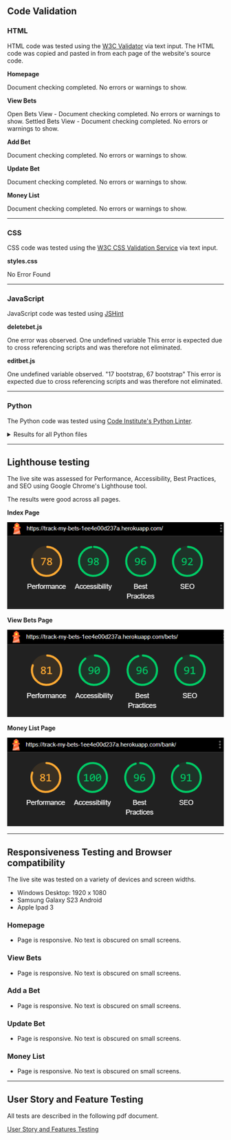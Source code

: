 ## Code Validation

### HTML
HTML code was tested using the [W3C Validator](https://validator.w3.org/) via text input.  The HTML code was copied and pasted in from each page of the website's source code.

**Homepage**

Document checking completed. No errors or warnings to show.

**View Bets**

Open Bets View - Document checking completed. No errors or warnings to show.
Settled Bets View - Document checking completed. No errors or warnings to show.

**Add Bet**

Document checking completed. No errors or warnings to show.

**Update Bet**

Document checking completed. No errors or warnings to show.

**Money List**

Document checking completed. No errors or warnings to show.

_____

### CSS

CSS code was tested using the [W3C CSS Validation Service](https://jigsaw.w3.org/css-validator/) via text input. 

**styles.css**

No Error Found
_____

### JavaScript

JavaScript code was tested using [JSHint](https://jshint.com/)

**deletebet.js**

One error was observed. One undefined variable
This error is expected due to cross referencing scripts and was therefore not eliminated.

**editbet.js**

One undefined variable observed. "17	bootstrap, 67	bootstrap"
This error is expected due to cross referencing scripts and was therefore not eliminated.

______

### Python

The Python code was tested using [Code Institute's Python Linter](https://pep8ci.herokuapp.com/).

<details>
<summary>Results for all Python files</summary>

____

**root**

* env.py

All clear, no errors found

____

**bettingtracker**

**settings.py**

Lines exceeding 79 characters were cleared using `# noqa`. 
These were values by the Django generated AUTH_PASSWORD_VALIDATORS and caused no issues being on a single line.
All clear, no errors found

**urls.py**

All clear, no errors found

____ 

**Bet App**

**admin.py**

All clear, no errors found

**apps.py**

All clear, no errors found

**forms.py**

All clear, no errors found

**models.py**

All clear, no errors found

**test_forms.py**

All clear, no errors found

**urls.py**

All clear, no errors found

**views.py**

All clear, no errors found

____

**Bank App**

**admin.py**

All clear, no errors found

**apps.py**

All clear, no errors found

**models.py**

All clear, no errors found

**views.py**

All clear, no errors found

</details>

_____

## Lighthouse testing

The live site was assessed for Performance, Accessibility, Best Practices, and SEO using Google Chrome's Lighthouse tool.

The results were good across all pages.

**Index Page**

![Index Page](documentation/lh-index.png)

**View Bets Page**

![Bets Page](documentation/lh-bets.png)

**Money List Page**

![Index Page](documentation/lh-bank.png)

______

## Responsiveness Testing and Browser compatibility

The live site was tested on a variety of devices and screen widths.
 - Windows Desktop: 1920 x 1080 
 - Samsung Galaxy S23 Android
 - Apple Ipad 3
   
### Homepage
 - Page is responsive. No text is obscured on small screens. 

### View Bets
 - Page is responsive. No text is obscured on small screens.
   
### Add a Bet
 - Page is responsive. No text is obscured on small screens.
   
### Update Bet
 - Page is responsive. No text is obscured on small screens.
  
### Money List
 - Page is responsive. No text is obscured on small screens. 

_______

## User Story and Feature Testing

All tests are described in the following pdf document.

[User Story and Features Testing](documentation/user-story-and-features-testing.pdf)
